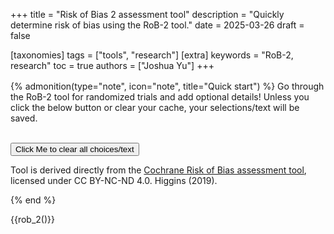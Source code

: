 +++
title = "Risk of Bias 2 assessment tool"
description = "Quickly determine risk of bias using the RoB-2 tool."
date = 2025-03-26
draft = false

[taxonomies]
tags = ["tools", "research"]
[extra]
keywords = "RoB-2, research"
toc = true
authors = ["Joshua Yu"]
+++

<div style="margin-top: 1rem;">
</div>

{% admonition(type="note", icon="note", title="Quick start") %}
Go through the RoB-2 tool for randomized trials and add optional details! Unless you click the below button or clear your cache, your selections/text will be saved.

<br>
<button id="rob2-clear-button">Click Me to clear all choices/text</button>
<br>

Tool is derived directly from the [Cochrane Risk of Bias assessment tool](https://methods.cochrane.org/risk-bias-2), licensed under CC BY-NC-ND 4.0. Higgins (2019).

{% end %}

{{rob_2()}}
